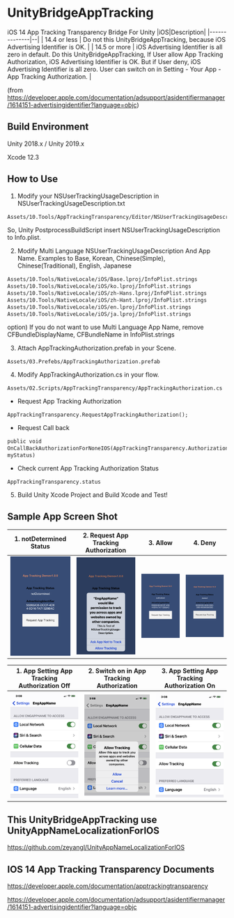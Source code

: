 # UnityBridgeAppTracking
iOS 14 App Tracking Transparency Bridge For Unity
|iOS|Description|
|--------------|--|
| 14.4 or less | Do not this UnityBridgeAppTracking, because iOS Advertising Identifier is OK. |
| 14.5 or more | iOS Advertising Identifier is all zero in default. Do this UnityBridgeAppTracking, If User allow App Tracking Authorization, iOS Advertising Identifier is OK. But if User deny, iOS Advertising Identifier is all zero. User can switch on in Setting - Your App - App Tracking Authorization. |

(from https://developer.apple.com/documentation/adsupport/asidentifiermanager/1614151-advertisingidentifier?language=objc)

## Build Environment

Unity 2018.x / Unity 2019.x

Xcode 12.3

## How to Use
1. Modify your NSUserTrackingUsageDescription in NSUserTrackingUsageDescription.txt
```
Assets/10.Tools/AppTrackingTransparency/Editor/NSUserTrackingUsageDescription.txt
```
So, Unity PostprocessBuildScript insert NSUserTrackingUsageDescription to Info.plist.

2. Modify Multi Language NSUserTrackingUsageDescription And App Name.
Examples to Base, Korean, Chinese(Simple), Chinese(Traditional), English, Japanese
```
Assets/10.Tools/NativeLocale/iOS/Base.lproj/InfoPlist.strings
Assets/10.Tools/NativeLocale/iOS/ko.lproj/InfoPlist.strings
Assets/10.Tools/NativeLocale/iOS/zh-Hans.lproj/InfoPlist.strings
Assets/10.Tools/NativeLocale/iOS/zh-Hant.lproj/InfoPlist.strings
Assets/10.Tools/NativeLocale/iOS/en.lproj/InfoPlist.strings
Assets/10.Tools/NativeLocale/iOS/ja.lproj/InfoPlist.strings
```
option)
If you do not want to use Multi Language App Name, remove CFBundleDisplayName, CFBundleName in InfoPlist.strings

3. Attach AppTrackingAuthorization.prefab in your Scene.
```
Assets/03.Prefebs/AppTrackingAuthorization.prefab
```
4. Modify AppTrackingAuthorization.cs in your flow.
```
Assets/02.Scripts/AppTrackingTransparency/AppTrackingAuthorization.cs
```
- Request App Tracking Authorization
```
AppTrackingTransparency.RequestAppTrackingAuthorization();
```
- Request Call back 
```
public void OnCallBackAuthorizationForNoneIOS(AppTrackingTransparency.AuthorizationStatus myStatus)
```
- Check current App Tracking Authorization Status
```
AppTrackingTransparency.status
```
5. Build Unity Xcode Project and Build Xcode and Test!

## Sample App Screen Shot
| 1. notDetermined Status  | 2. Request App Tracking Authorization | 3. Allow | 4. Deny  |
| ------------ | ---------- | ------ |------ |
| ![notDetermined Status](https://github.com/BuffStudio-PublicDev/UnityBridgeAppTracking/blob/main/SampleScreenShot/Image01.png) |![Request App Tracking Authorization](https://github.com/BuffStudio-PublicDev/UnityBridgeAppTracking/blob/main/SampleScreenShot/Image02.png)| ![Allow](https://github.com/BuffStudio-PublicDev/UnityBridgeAppTracking/blob/main/SampleScreenShot/Image03.png)  |![Deny](https://github.com/BuffStudio-PublicDev/UnityBridgeAppTracking/blob/main/SampleScreenShot/Image04.png)|

| 1. App Setting App Tracking Authorization Off  | 2. Switch on in App Tracking Authorization | 3. App Setting App Tracking Authorization On |
| ------------ | ---------- | ------ |
| ![](https://github.com/BuffStudio-PublicDev/UnityBridgeAppTracking/blob/main/SampleScreenShot/Image05.png) | ![](https://github.com/BuffStudio-PublicDev/UnityBridgeAppTracking/blob/main/SampleScreenShot/Image06.png) | ![](https://github.com/BuffStudio-PublicDev/UnityBridgeAppTracking/blob/main/SampleScreenShot/Image07.png) |

## This UnityBridgeAppTracking use UnityAppNameLocalizationForIOS

https://github.com/zeyangl/UnityAppNameLocalizationForIOS

## IOS 14 App Tracking Transparency Documents

https://developer.apple.com/documentation/apptrackingtransparency

https://developer.apple.com/documentation/adsupport/asidentifiermanager/1614151-advertisingidentifier?language=objc
